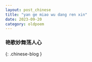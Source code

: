 ```yaml
---
layout: post_chinese
title: "yan ge miao wu dang ren xin"
date: 2023-09-20
category: oldpoem
---
```


### 艳歌妙舞荡人心
{: .chinese-blog }